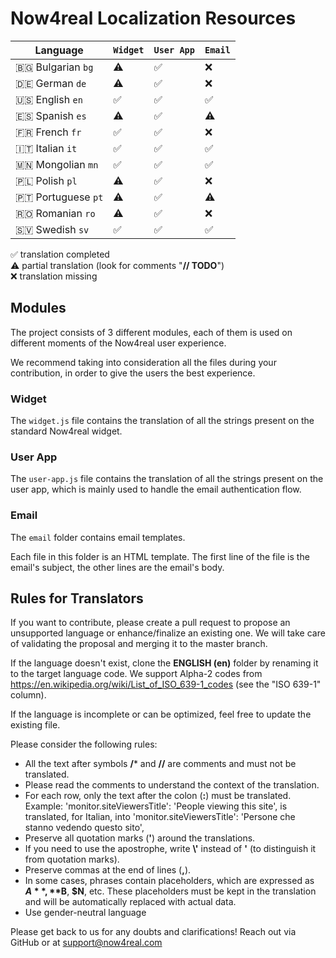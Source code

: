 # Now4real Localization Resources

| Language                 | `Widget`                 | `User App`               | `Email`                  |
| -------------------------| -------------------------| -------------------------| -------------------------|
| 🇧🇬 Bulgarian `bg`         | ⚠️                       | ✅                        | ❌                        |
| 🇩🇪 German `de`            | ⚠️                       | ✅                        | ❌                        |
| 🇺🇸 English `en`           | ✅                        | ✅                        | ✅                        |
| 🇪🇸 Spanish `es`           | ⚠️                       | ✅                        | ⚠️                       |
| 🇫🇷 French `fr`            | ✅                        | ✅                        | ❌                        |
| 🇮🇹 Italian `it`           | ✅                        | ✅                        | ✅                        |
| 🇲🇳 Mongolian `mn`         | ✅                        | ✅                        | ✅                        |
| 🇵🇱 Polish `pl`            | ⚠️                       | ✅                        | ❌                        |
| 🇵🇹 Portuguese `pt`        | ⚠️                       | ✅                        | ⚠️                       |
| 🇷🇴 Romanian `ro`          | ⚠️                       | ✅                        | ❌                        |
| 🇸🇻 Swedish `sv`           | ✅                        | ✅                        | ✅                        |

✅ translation completed  
⚠️ partial translation (look for comments "**// TODO**")  
❌ translation missing

## Modules
The project consists of 3 different modules, each of them is used on different moments of the Now4real user experience.

We recommend taking into consideration all the files during your contribution, in order to give the users the best experience.

### Widget

The `widget.js` file contains the translation of all the strings present on the standard Now4real widget.

### User App

The `user-app.js` file contains the translation of all the strings present on the user app, which is mainly used to handle the email authentication flow.

### Email

The `email` folder contains email templates.

Each file in this folder is an HTML template.
The first line of the file is the email's subject, the other lines are the email's body.

## Rules for Translators

If you want to contribute, please create a pull request to propose an unsupported language or enhance/finalize an existing one. We will take care of validating the proposal and merging it to the master branch.

If the language doesn't exist, clone the **ENGLISH (en)** folder by renaming it to the target language code. We support Alpha-2 codes from https://en.wikipedia.org/wiki/List_of_ISO_639-1_codes (see the "ISO 639-1" column).


If the language is incomplete or can be optimized, feel free to update the existing file.

Please consider the following rules:
- All the text after symbols **/*** and **//** are comments and must not be translated.
- Please read the comments to understand the context of the translation.
- For each row, only the text after the colon (**:**) must be translated.
    Example:
    'monitor.siteViewersTitle': 'People viewing this site',
    is translated, for Italian, into
    'monitor.siteViewersTitle': 'Persone che stanno vedendo questo sito',
- Preserve all quotation marks (**'**) around the translations.
- If you need to use the apostrophe, write **\\'** instead of **'** (to distinguish it from quotation marks).
- Preserve commas at the end of lines (**,**).
- In some cases, phrases contain placeholders, which are expressed as **$A**, **$B**, **$N**, etc.
    These placeholders must be kept in the translation and will be automatically replaced with actual data.
- Use gender-neutral language

Please get back to us for any doubts and clarifications! Reach out via GitHub or at support@now4real.com
